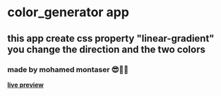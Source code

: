 # color_generator app

## this app create css property "linear-gradient" you change the direction and the two colors

### **made by mohamed montaser 😎🐱‍👤**


[**live preview**](https://mohamed-montaser1.github.io/color_generator/)
